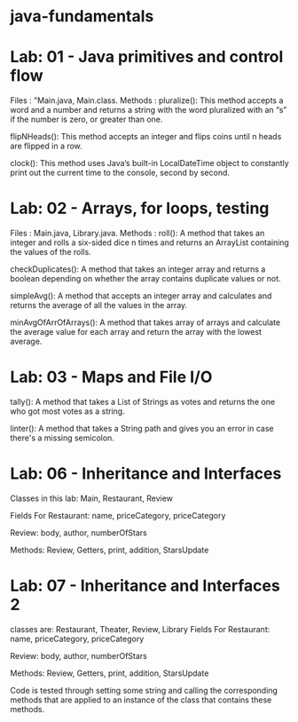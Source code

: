 # java-fundamentals

# Lab: 01 - Java primitives and control flow

Files : "Main.java, Main.class.
Methods :
pluralize(): This method accepts a word and a number and returns a string with the word pluralized with an “s” if the number is zero, or greater than one.

flipNHeads(): This method accepts an integer and flips coins until n heads are flipped in a row.

clock(): This method uses Java’s built-in LocalDateTime object to constantly print out the current time to the console, second by second.

# Lab: 02 - Arrays, for loops, testing

Files : Main.java, Library.java.
Methods :
roll(): A method that takes an integer and rolls a six-sided dice n times and returns an ArrayList containing the values of the rolls.

checkDuplicates(): A method that takes an integer array and returns a boolean depending on whether the array contains duplicate values or not.

simpleAvg(): A method that accepts an integer array and calculates and returns the average of all the values in the array.

minAvgOfArrOfArrays(): A method that takes array of arrays and calculate the average value for each array and return the array with the lowest average.

# Lab: 03 - Maps and File I/O

tally(): A method that takes a List of Strings as votes and returns the one who got most votes as a string.

linter(): A method that takes a String path and gives you an error in case there's a missing semicolon.

# Lab: 06 - Inheritance and Interfaces

Classes in this lab:
Main, Restaurant, Review

Fields
For Restaurant: name, priceCategory, priceCategory

Review: body, author, numberOfStars

Methods:
Review, Getters, print, addition, StarsUpdate



# Lab: 07 - Inheritance and Interfaces 2
classes are: Restaurant, Theater, Review, Library
Fields
For Restaurant: name, priceCategory, priceCategory

Review: body, author, numberOfStars

Methods:
Review, Getters, print, addition, StarsUpdate

Code is tested through setting some string and calling the corresponding methods that are applied to an instance of the class that contains these methods.
